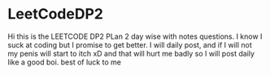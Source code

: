 # LeetCodeDP2
Hi this is the LEETCODE DP2 PLan 2 day wise with notes questions. I know I suck at coding but I promise to get better. I will daily post, and if I will not my penis will start to itch xD and that will hurt me badly so I will post daily like a good boi. best of luck to me 

